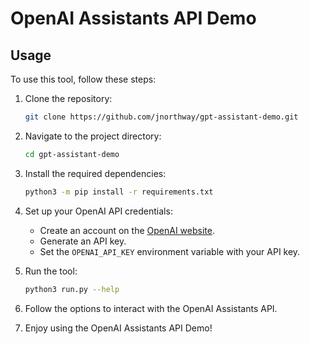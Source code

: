 # OpenAI Assistants API Demo

## Usage

To use this tool, follow these steps:

1. Clone the repository:
    ```bash
    git clone https://github.com/jnorthway/gpt-assistant-demo.git
    ```

2. Navigate to the project directory:
    ```bash
    cd gpt-assistant-demo
    ```

3. Install the required dependencies:
    ```bash
    python3 -m pip install -r requirements.txt
    ```

4. Set up your OpenAI API credentials:
    - Create an account on the [OpenAI website](https://openai.com/).
    - Generate an API key.
    - Set the `OPENAI_API_KEY` environment variable with your API key.

5. Run the tool:
    ```bash
    python3 run.py --help
    ```

6. Follow the options to interact with the OpenAI Assistants API.

7. Enjoy using the OpenAI Assistants API Demo!
